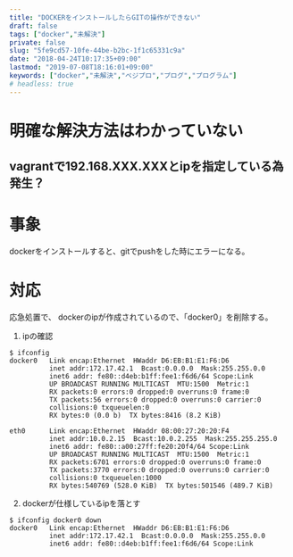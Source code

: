 ```yaml
---
title: "DOCKERをインストールしたらGITの操作ができない"
draft: false
tags: ["docker","未解決"]
private: false
slug: "5fe9cd57-10fe-44be-b2bc-1f1c65331c9a"
date: "2018-04-24T10:17:35+09:00"
lastmod: "2019-07-08T18:16:01+09:00"
keywords: ["docker","未解決","ベジプロ","プログ","プログラム"]
# headless: true
---
```


# 明確な解決方法はわかっていない
## vagrantで192.168.XXX.XXXとipを指定している為発生？

# 事象
dockerをインストールすると、gitでpushをした時にエラーになる。

# 対応
応急処置で、
dockerのipが作成されているので、「docker0」を削除する。

1. ipの確認

```
$ ifconfig
docker0   Link encap:Ethernet  HWaddr D6:EB:B1:E1:F6:D6
          inet addr:172.17.42.1  Bcast:0.0.0.0  Mask:255.255.0.0
          inet6 addr: fe80::d4eb:b1ff:fee1:f6d6/64 Scope:Link
          UP BROADCAST RUNNING MULTICAST  MTU:1500  Metric:1
          RX packets:0 errors:0 dropped:0 overruns:0 frame:0
          TX packets:56 errors:0 dropped:0 overruns:0 carrier:0
          collisions:0 txqueuelen:0
          RX bytes:0 (0.0 b)  TX bytes:8416 (8.2 KiB)

eth0      Link encap:Ethernet  HWaddr 08:00:27:20:20:F4
          inet addr:10.0.2.15  Bcast:10.0.2.255  Mask:255.255.255.0
          inet6 addr: fe80::a00:27ff:fe20:20f4/64 Scope:Link
          UP BROADCAST RUNNING MULTICAST  MTU:1500  Metric:1
          RX packets:6701 errors:0 dropped:0 overruns:0 frame:0
          TX packets:3770 errors:0 dropped:0 overruns:0 carrier:0
          collisions:0 txqueuelen:1000
          RX bytes:540769 (528.0 KiB)  TX bytes:501546 (489.7 KiB)
```

2. dockerが仕様しているipを落とす

```
$ ifconfig docker0 down
docker0   Link encap:Ethernet  HWaddr D6:EB:B1:E1:F6:D6
          inet addr:172.17.42.1  Bcast:0.0.0.0  Mask:255.255.0.0
          inet6 addr: fe80::d4eb:b1ff:fee1:f6d6/64 Scope:Link
```
